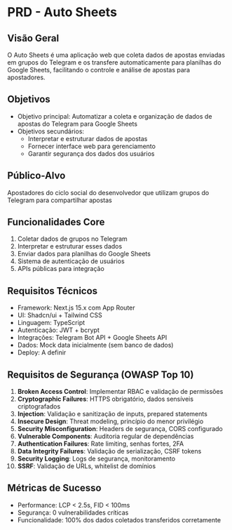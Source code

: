 # PRD - Auto Sheets

## Visão Geral
O Auto Sheets é uma aplicação web que coleta dados de apostas enviadas em grupos do Telegram e os transfere automaticamente para planilhas do Google Sheets, facilitando o controle e análise de apostas para apostadores.

## Objetivos
- Objetivo principal: Automatizar a coleta e organização de dados de apostas do Telegram para Google Sheets
- Objetivos secundários: 
  - Interpretar e estruturar dados de apostas
  - Fornecer interface web para gerenciamento
  - Garantir segurança dos dados dos usuários

## Público-Alvo
Apostadores do ciclo social do desenvolvedor que utilizam grupos do Telegram para compartilhar apostas

## Funcionalidades Core
1. Coletar dados de grupos no Telegram
2. Interpretar e estruturar esses dados
3. Enviar dados para planilhas do Google Sheets
4. Sistema de autenticação de usuários
5. APIs públicas para integração

## Requisitos Técnicos
- Framework: Next.js 15.x com App Router
- UI: Shadcn/ui + Tailwind CSS
- Linguagem: TypeScript
- Autenticação: JWT + bcrypt
- Integrações: Telegram Bot API + Google Sheets API
- Dados: Mock data inicialmente (sem banco de dados)
- Deploy: A definir

## Requisitos de Segurança (OWASP Top 10)
1. **Broken Access Control**: Implementar RBAC e validação de permissões
2. **Cryptographic Failures**: HTTPS obrigatório, dados sensíveis criptografados
3. **Injection**: Validação e sanitização de inputs, prepared statements
4. **Insecure Design**: Threat modeling, princípio do menor privilégio
5. **Security Misconfiguration**: Headers de segurança, CORS configurado
6. **Vulnerable Components**: Auditoria regular de dependências
7. **Authentication Failures**: Rate limiting, senhas fortes, 2FA
8. **Data Integrity Failures**: Validação de serialização, CSRF tokens
9. **Security Logging**: Logs de segurança, monitoramento
10. **SSRF**: Validação de URLs, whitelist de domínios

## Métricas de Sucesso
- Performance: LCP < 2.5s, FID < 100ms
- Segurança: 0 vulnerabilidades críticas
- Funcionalidade: 100% dos dados coletados transferidos corretamente